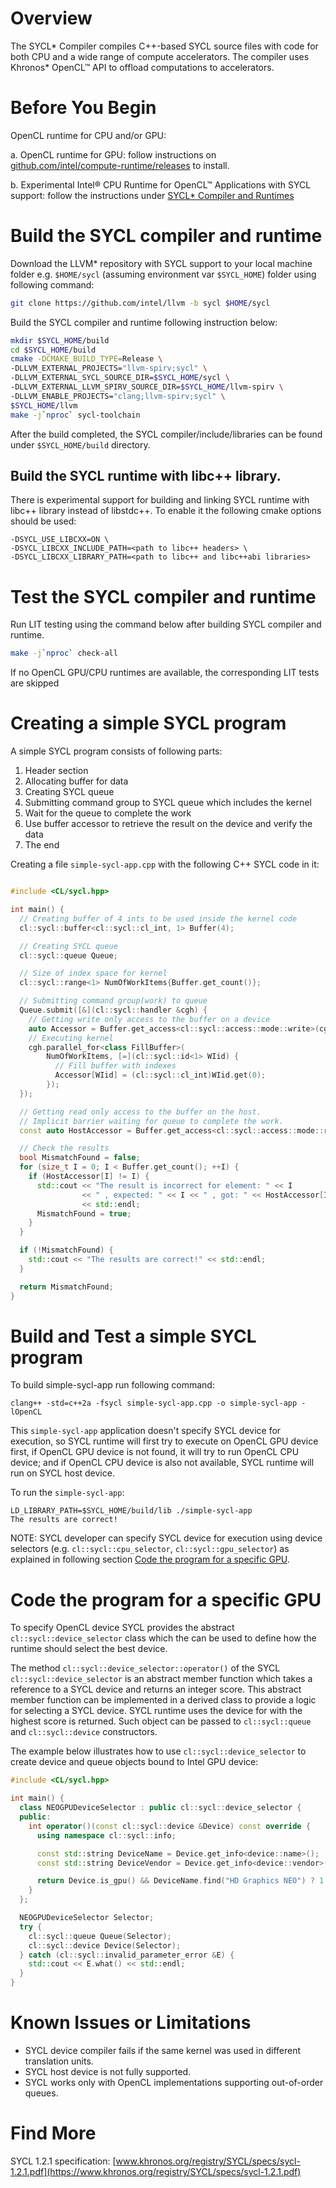 # Overview

The SYCL* Compiler compiles C++\-based SYCL source files with code for both CPU
and a wide range of compute accelerators. The compiler uses Khronos*
OpenCL&trade; API to offload computations to accelerators.

# Before You Begin

OpenCL runtime for CPU and/or GPU:

   a. OpenCL runtime for GPU: follow instructions on
[github.com/intel/compute-runtime/releases](https://github.com/intel/compute-runtime/releases)
to install.

   b. Experimental Intel&reg; CPU Runtime for OpenCL&trade; Applications with
SYCL support: follow the instructions under
[SYCL* Compiler and Runtimes](https://github.com/intel/llvm/releases/tag/2019-07)

# Build the SYCL compiler and runtime

Download the LLVM* repository with SYCL support to your local machine folder
e.g. `$HOME/sycl` (assuming environment var `$SYCL_HOME`) folder using
following command:

```bash
git clone https://github.com/intel/llvm -b sycl $HOME/sycl
```

Build the SYCL compiler and runtime following instruction below:

```bash
mkdir $SYCL_HOME/build
cd $SYCL_HOME/build
cmake -DCMAKE_BUILD_TYPE=Release \
-DLLVM_EXTERNAL_PROJECTS="llvm-spirv;sycl" \
-DLLVM_EXTERNAL_SYCL_SOURCE_DIR=$SYCL_HOME/sycl \
-DLLVM_EXTERNAL_LLVM_SPIRV_SOURCE_DIR=$SYCL_HOME/llvm-spirv \
-DLLVM_ENABLE_PROJECTS="clang;llvm-spirv;sycl" \
$SYCL_HOME/llvm
make -j`nproc` sycl-toolchain
```

After the build completed, the SYCL compiler/include/libraries can be found
under `$SYCL_HOME/build` directory.

## Build the SYCL runtime with libc++ library.

There is experimental support for building and linking SYCL runtime with
libc++ library instead of libstdc++. To enable it the following cmake options
should be used:

```
-DSYCL_USE_LIBCXX=ON \
-DSYCL_LIBCXX_INCLUDE_PATH=<path to libc++ headers> \
-DSYCL_LIBCXX_LIBRARY_PATH=<path to libc++ and libc++abi libraries>
```

# Test the SYCL compiler and runtime

Run LIT testing using the command below after building SYCL compiler and runtime.

```bash
make -j`nproc` check-all
```
If no OpenCL GPU/CPU runtimes are available, the corresponding LIT tests are skipped

# Creating a simple SYCL program

A simple SYCL program consists of following parts:
1. Header section
2. Allocating buffer for data
3. Creating SYCL queue
4. Submitting command group to SYCL queue which includes the kernel
5. Wait for the queue to complete the work
6. Use buffer accessor to retrieve the result on the device and verify the data
7. The end

Creating a file `simple-sycl-app.cpp` with the following C++ SYCL code in it:

```c++

#include <CL/sycl.hpp>

int main() {
  // Creating buffer of 4 ints to be used inside the kernel code
  cl::sycl::buffer<cl::sycl::cl_int, 1> Buffer(4);

  // Creating SYCL queue
  cl::sycl::queue Queue;

  // Size of index space for kernel
  cl::sycl::range<1> NumOfWorkItems{Buffer.get_count()};

  // Submitting command group(work) to queue
  Queue.submit([&](cl::sycl::handler &cgh) {
    // Getting write only access to the buffer on a device
    auto Accessor = Buffer.get_access<cl::sycl::access::mode::write>(cgh);
    // Executing kernel
    cgh.parallel_for<class FillBuffer>(
        NumOfWorkItems, [=](cl::sycl::id<1> WIid) {
          // Fill buffer with indexes
          Accessor[WIid] = (cl::sycl::cl_int)WIid.get(0);
        });
  });

  // Getting read only access to the buffer on the host.
  // Implicit barrier waiting for queue to complete the work.
  const auto HostAccessor = Buffer.get_access<cl::sycl::access::mode::read>();

  // Check the results
  bool MismatchFound = false;
  for (size_t I = 0; I < Buffer.get_count(); ++I) {
    if (HostAccessor[I] != I) {
      std::cout << "The result is incorrect for element: " << I
                << " , expected: " << I << " , got: " << HostAccessor[I]
                << std::endl;
      MismatchFound = true;
    }
  }

  if (!MismatchFound) {
    std::cout << "The results are correct!" << std::endl;
  }

  return MismatchFound;
}

```

# Build and Test a simple SYCL program

To build simple-sycl-app run following command:

   ```console
   clang++ -std=c++2a -fsycl simple-sycl-app.cpp -o simple-sycl-app -lOpenCL
   ```

This `simple-sycl-app` application doesn't specify SYCL device for execution,
so SYCL runtime will first try to execute on OpenCL GPU device first, if OpenCL
GPU device is not found, it will try to run OpenCL CPU device; and if OpenCL
CPU device is also not available, SYCL runtime will run on SYCL host device.

To run the `simple-sycl-app`:

    LD_LIBRARY_PATH=$SYCL_HOME/build/lib ./simple-sycl-app
    The results are correct!

NOTE: SYCL developer can specify SYCL device for execution using device
selectors (e.g. `cl::sycl::cpu_selector`, `cl::sycl::gpu_selector`) as
explained in following section [Code the program for a specific
GPU](#code-the-program-for-a-specific-gpu).

# Code the program for a specific GPU

To specify OpenCL device SYCL provides the abstract `cl::sycl::device_selector`
class which the can be used to define how the runtime should select the best
device.

The method `cl::sycl::device_selector::operator()` of the SYCL
`cl::sycl::device_selector` is an abstract member function which takes a
reference to a SYCL device and returns an integer score. This abstract member
function can be implemented in a derived class to provide a logic for selecting
a SYCL device. SYCL runtime uses the device for with the highest score is
returned. Such object can be passed to `cl::sycl::queue` and `cl::sycl::device`
constructors.

The example below illustrates how to use `cl::sycl::device_selector` to create
device and queue objects bound to Intel GPU device:

```c++
#include <CL/sycl.hpp>

int main() {
  class NEOGPUDeviceSelector : public cl::sycl::device_selector {
  public:
    int operator()(const cl::sycl::device &Device) const override {
      using namespace cl::sycl::info;

      const std::string DeviceName = Device.get_info<device::name>();
      const std::string DeviceVendor = Device.get_info<device::vendor>();

      return Device.is_gpu() && DeviceName.find("HD Graphics NEO") ? 1 : -1;
    }
  };

  NEOGPUDeviceSelector Selector;
  try {
    cl::sycl::queue Queue(Selector);
    cl::sycl::device Device(Selector);
  } catch (cl::sycl::invalid_parameter_error &E) {
    std::cout << E.what() << std::endl;
  }
}

```


# Known Issues or Limitations

- SYCL device compiler fails if the same kernel was used in different
  translation units.
- SYCL host device is not fully supported.
- SYCL works only with OpenCL implementations supporting out-of-order queues.


# Find More

SYCL 1.2.1 specification: [www.khronos.org/registry/SYCL/specs/sycl-1.2.1.pdf](https://www.khronos.org/registry/SYCL/specs/sycl-1.2.1.pdf)


